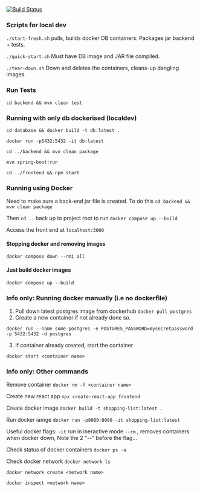 [![Build Status](https://dev.azure.com/dhyon333/DonnyFoodApp/_apis/build/status%2Fdonnyhyon.ShoppingListApi?branchName=main)](https://dev.azure.com/dhyon333/DonnyFoodApp/_build/latest?definitionId=11&branchName=main)

### Scripts for local dev
`./start-fresh.sh` pulls, builds docker DB containers. Packages jar backend + tests. 

`./quick-start.sh` Must have DB image and JAR file compiled. 

`./tear-down.sh` Down and deletes the containers, cleans-up dangling images. 


### Run Tests
`cd backend && mvn clean test`

### Running with only db dockerised (localdev)
`cd database && docker build -t db:latest .`

`docker run -p5432:5432 -it db:latest`

`cd ../backend && mvn clean package`

`mvn spring-boot:run`

`cd ../frontend && npm start`

### Running using Docker
Need to make sure a back-end jar file is created. To do this `cd backend && mvn clean package`

Then `cd ..` back up to project root to run
`docker compose up --build`

Access the front end at `localhost:3000`

#### Stopping docker and removing images
`docker compose down --rmi all`

#### Just build docker images
`docker compose up --build`

### Info only: Running docker manually (i.e no dockerfile)
1. Pull down latest postgres image from dockerhub
`docker pull postgres`
2. Create a new container if not already done so.

`docker run --name some-postgres -e POSTGRES_PASSWORD=mysecretpassword -p 5432:5432 -d postgres`

3. If container already created, start the container

`docker start <container name>`


### Info only: Other commands
Remove container
`docker rm -f <container name>`

Create new react app
`npx create-react-app frontend`

Create docker image
`docker build -t shopping-list:latest .`

Run docker iamge
`docker run -p8080:8080 -it shopping-list:latest`

Useful docker flags:
`-it` run in ineractive mode
`--rm` , removes containers when docker down, Note the 2 "--" before the flag...

Check status of docker containers
`docker ps -a`

Check docker network
`docker network ls`

`docker network create <network name>`

`docker inspect <network name>`

